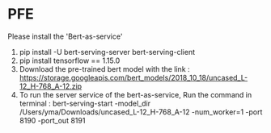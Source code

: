 # PFE

Please install the 'Bert-as-service'

1.  pip install -U bert-serving-server bert-serving-client
2.  pip install tensorflow == 1.15.0
3.  Download the pre-trained bert model with the link : https://storage.googleapis.com/bert_models/2018_10_18/uncased_L-12_H-768_A-12.zip
4.  To run the server service of the bert-as-service, Run the command in terminal : bert-serving-start -model_dir /Users/yma/Downloads/uncased_L-12_H-768_A-12 -num_worker=1 -port 8190 -port_out 8191
